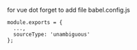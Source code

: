 for vue dot forget to add file babel.config.js
```
module.exports = {
  ...,
  sourceType: 'unambiguous'
};

```
